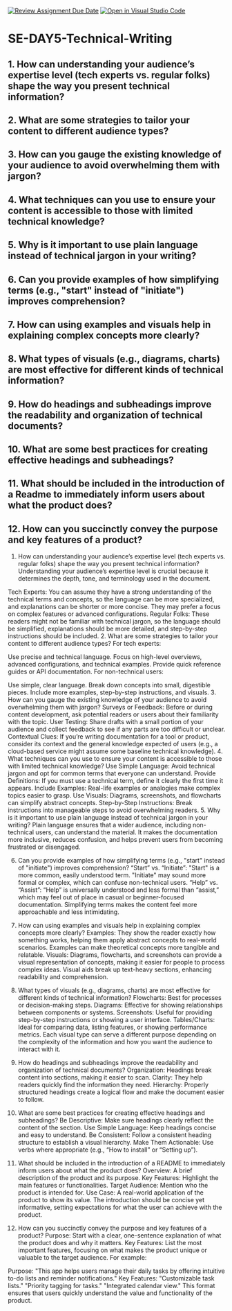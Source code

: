 [![Review Assignment Due Date](https://classroom.github.com/assets/deadline-readme-button-22041afd0340ce965d47ae6ef1cefeee28c7c493a6346c4f15d667ab976d596c.svg)](https://classroom.github.com/a/zsAR-pyY)
[![Open in Visual Studio Code](https://classroom.github.com/assets/open-in-vscode-2e0aaae1b6195c2367325f4f02e2d04e9abb55f0b24a779b69b11b9e10269abc.svg)](https://classroom.github.com/online_ide?assignment_repo_id=18624973&assignment_repo_type=AssignmentRepo)
# SE-DAY5-Technical-Writing
## 1. How can understanding your audience’s expertise level (tech experts vs. regular folks) shape the way you present technical information?
## 2. What are some strategies to tailor your content to different audience types?
## 3. How can you gauge the existing knowledge of your audience to avoid overwhelming them with jargon?
## 4. What techniques can you use to ensure your content is accessible to those with limited technical knowledge?
## 5. Why is it important to use plain language instead of technical jargon in your writing?
## 6. Can you provide examples of how simplifying terms (e.g., "start" instead of "initiate") improves comprehension?
## 7. How can using examples and visuals help in explaining complex concepts more clearly?
## 8. What types of visuals (e.g., diagrams, charts) are most effective for different kinds of technical information?
## 9. How do headings and subheadings improve the readability and organization of technical documents?
## 10. What are some best practices for creating effective headings and subheadings?
## 11. What should be included in the introduction of a Readme to immediately inform users about what the product does?
## 12. How can you succinctly convey the purpose and key features of a product?



1. How can understanding your audience’s expertise level (tech experts vs. regular folks) shape the way you present technical information?
Understanding your audience’s expertise level is crucial because it determines the depth, tone, and terminology used in the document.

Tech Experts: You can assume they have a strong understanding of the technical terms and concepts, so the language can be more specialized, and explanations can be shorter or more concise. They may prefer a focus on complex features or advanced configurations.
Regular Folks: These readers might not be familiar with technical jargon, so the language should be simplified, explanations should be more detailed, and step-by-step instructions should be included.
2. What are some strategies to tailor your content to different audience types?
For tech experts:

Use precise and technical language.
Focus on high-level overviews, advanced configurations, and technical examples.
Provide quick reference guides or API documentation.
For non-technical users:

Use simple, clear language.
Break down concepts into small, digestible pieces.
Include more examples, step-by-step instructions, and visuals.
3. How can you gauge the existing knowledge of your audience to avoid overwhelming them with jargon?
Surveys or Feedback: Before or during content development, ask potential readers or users about their familiarity with the topic.
User Testing: Share drafts with a small portion of your audience and collect feedback to see if any parts are too difficult or unclear.
Contextual Clues: If you’re writing documentation for a tool or product, consider its context and the general knowledge expected of users (e.g., a cloud-based service might assume some baseline technical knowledge).
4. What techniques can you use to ensure your content is accessible to those with limited technical knowledge?
Use Simple Language: Avoid technical jargon and opt for common terms that everyone can understand.
Provide Definitions: If you must use a technical term, define it clearly the first time it appears.
Include Examples: Real-life examples or analogies make complex topics easier to grasp.
Use Visuals: Diagrams, screenshots, and flowcharts can simplify abstract concepts.
Step-by-Step Instructions: Break instructions into manageable steps to avoid overwhelming readers.
5. Why is it important to use plain language instead of technical jargon in your writing?
Plain language ensures that a wider audience, including non-technical users, can understand the material. It makes the documentation more inclusive, reduces confusion, and helps prevent users from becoming frustrated or disengaged.

6. Can you provide examples of how simplifying terms (e.g., "start" instead of "initiate") improves comprehension?
“Start” vs. “Initiate”:
"Start" is a more common, easily understood term.
"Initiate" may sound more formal or complex, which can confuse non-technical users.
“Help” vs. “Assist”:
“Help” is universally understood and less formal than “assist,” which may feel out of place in casual or beginner-focused documentation.
Simplifying terms makes the content feel more approachable and less intimidating.

7. How can using examples and visuals help in explaining complex concepts more clearly?
Examples: They show the reader exactly how something works, helping them apply abstract concepts to real-world scenarios. Examples can make theoretical concepts more tangible and relatable.
Visuals: Diagrams, flowcharts, and screenshots can provide a visual representation of concepts, making it easier for people to process complex ideas. Visual aids break up text-heavy sections, enhancing readability and comprehension.
8. What types of visuals (e.g., diagrams, charts) are most effective for different kinds of technical information?
Flowcharts: Best for processes or decision-making steps.
Diagrams: Effective for showing relationships between components or systems.
Screenshots: Useful for providing step-by-step instructions or showing a user interface.
Tables/Charts: Ideal for comparing data, listing features, or showing performance metrics.
Each visual type can serve a different purpose depending on the complexity of the information and how you want the audience to interact with it.

9. How do headings and subheadings improve the readability and organization of technical documents?
Organization: Headings break content into sections, making it easier to scan.
Clarity: They help readers quickly find the information they need.
Hierarchy: Properly structured headings create a logical flow and make the document easier to follow.
10. What are some best practices for creating effective headings and subheadings?
Be Descriptive: Make sure headings clearly reflect the content of the section.
Use Simple Language: Keep headings concise and easy to understand.
Be Consistent: Follow a consistent heading structure to establish a visual hierarchy.
Make Them Actionable: Use verbs where appropriate (e.g., “How to install” or “Setting up”).
11. What should be included in the introduction of a README to immediately inform users about what the product does?
Overview: A brief description of the product and its purpose.
Key Features: Highlight the main features or functionalities.
Target Audience: Mention who the product is intended for.
Use Case: A real-world application of the product to show its value.
The introduction should be concise yet informative, setting expectations for what the user can achieve with the product.

12. How can you succinctly convey the purpose and key features of a product?
Purpose: Start with a clear, one-sentence explanation of what the product does and why it matters.
Key Features: List the most important features, focusing on what makes the product unique or valuable to the target audience.
For example:

Purpose: "This app helps users manage their daily tasks by offering intuitive to-do lists and reminder notifications."
Key Features:
"Customizable task lists."
"Priority tagging for tasks."
"Integrated calendar view."
This format ensures that users quickly understand the value and functionality of the product.
